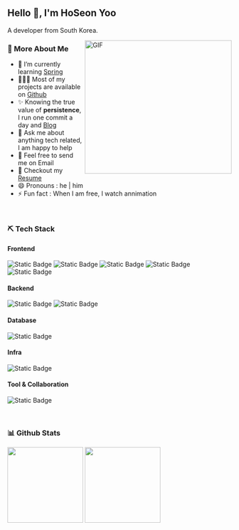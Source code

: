 ## Hello 👋, I'm HoSeon Yoo 
A developer from South Korea.

<img align="right" alt="GIF" src="https://media3.giphy.com/media/qgQUggAC3Pfv687qPC/giphy.gif?cid=ecf05e47ol9ha0xuv81zi6hq0ktl1qedszsu67dq263edjgf&ep=v1_gifs_search&rid=giphy.gif&ct=g" width="330" height="300"/>

### 🧐 More About Me
- 🌱&nbsp;I’m currently learning [Spring](https://spring.io/)
- 👨🏻‍💻&nbsp;Most of my projects are available on [Github](https://github.com/hsyoodev?tab=repositories)
- ✨&nbsp;Knowing the true value of **persistence**, I run one commit a day and [Blog](https://velog.io/@hsyoodev)
- 💬&nbsp;Ask me about anything tech related, I am happy to help
- 💌&nbsp;Feel free to send me on Email
- 📝&nbsp;Checkout my [Resume](https://drive.google.com/file/d/1VnNyhoKcKq7xtj9n7kYvnF37qn4NechQ/view?usp=sharing)
- 😄&nbsp;Pronouns : he | him
- ⚡&nbsp;Fun fact : When I am free, I watch annimation

<br/>

### ⛏️ Tech Stack
#### Frontend
![Static Badge](https://img.shields.io/badge/-html-%23E34F26?style=for-the-badge&logo=html5&logoColor=white)
![Static Badge](https://img.shields.io/badge/-css-%231572B6?style=for-the-badge&logo=css3&logoColor=white)
![Static Badge](https://img.shields.io/badge/-javascript-%23F7DF1E?style=for-the-badge&logo=javascript&logoColor=white)
![Static Badge](https://img.shields.io/badge/-react-%2361DAFB?style=for-the-badge&logo=react&logoColor=white)
![Static Badge](https://img.shields.io/badge/-bootstrap-%237952B3?style=for-the-badge&logo=bootstrap&logoColor=white)
#### Backend
![Static Badge](https://img.shields.io/badge/-java-%23007396?style=for-the-badge&logo=java&logoColor=white)
![Static Badge](https://img.shields.io/badge/-spring%20boot-%236DB33F?style=for-the-badge&logo=springboot&logoColor=white)
#### Database
![Static Badge](https://img.shields.io/badge/-mysql-%234479A1?style=for-the-badge&logo=mysql&logoColor=white)
#### Infra
![Static Badge](https://img.shields.io/badge/-docker-%232496ED?style=for-the-badge&logo=docker&logoColor=white)
#### Tool & Collaboration
![Static Badge](https://img.shields.io/badge/-github-%23181717?style=for-the-badge&logo=github&logoColor=white)


<br />

### 📊 Github Stats
<div>
  <img height="170" src="https://github-readme-stats.vercel.app/api?username=hsyoodev"/>
  <img height="170" src="https://github-readme-stats.vercel.app/api/top-langs?username=hsyoodev&layout=compact"/>
</div>

